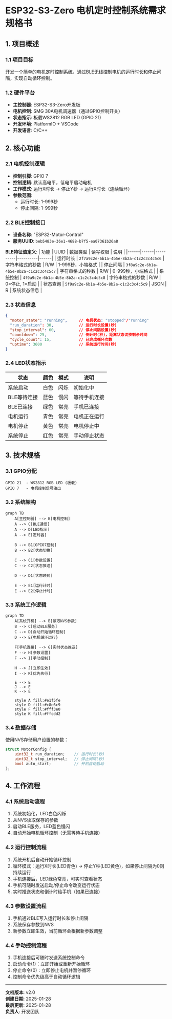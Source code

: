 # ESP32-S3-Zero 电机定时控制系统需求规格书

## 1. 项目概述

### 1.1 项目目标
开发一个简单的电机定时控制系统，通过BLE无线控制电机的运行时长和停止间隔，实现自动循环控制。

### 1.2 硬件平台
- **主控制器**: ESP32-S3-Zero开发板
- **电机控制**: SMG 30A电机调速器（通过GPIO控制开关）
- **状态指示**: 板载WS2812 RGB LED (GPIO 21)
- **开发环境**: PlatformIO + VSCode
- **开发语言**: C/C++

## 2. 核心功能

### 2.1 电机控制逻辑
- **控制引脚**: GPIO 7
- **控制逻辑**: 默认高电平，低电平启动电机
- **工作模式**: 运行X时长 → 停止Y秒 → 运行X时长（连续循环）
- **参数范围**:
  - 运行时长: 1-999秒
  - 停止间隔: 1-999秒

### 2.2 BLE控制接口
- **设备名称**: "ESP32-Motor-Control"
- **服务UUID**: `beb5483e-36e1-4688-b7f5-ea07361b26a8`

**BLE特征值定义**:
| 功能 | UUID | 数据类型 | 读写权限 | 说明 |
|------|------|----------|----------|------|
| 运行时长 | `2f7a9c2e-6b1a-4b5e-8b2a-c1c2c3c4c5c6` | 字符串格式的秒数 | R/W | 1-999秒，小端格式 |
| 停止间隔 | `3f8a9c2e-6b1a-4b5e-8b2a-c1c2c3c4c5c7` | 字符串格式的秒数 | R/W | 0-999秒，小端格式 |
| 系统控制 | `4f9a9c2e-6b1a-4b5e-8b2a-c1c2c3c4c5c8` | 字符串格式的秒数 | R/W | 0=停止, 1=启动 |
| 状态查询 | `5f9a9c2e-6b1a-4b5e-8b2a-c1c2c3c4c5c9` | JSON | R | 系统状态信息 |

### 2.3 状态信息
```json
{
  "motor_state": "running",     // 电机状态: "stopped"/"running"
  "run_duration": 30,           // 运行时长设置(秒)
  "stop_interval": 60,          // 停止间隔设置(秒)
  "countdown": 25,              // 倒计时(秒)，距离状态切换剩余时间
  "cycle_count": 15,            // 已完成循环次数
  "uptime": 3600                // 系统运行时间(秒)
}
```

### 2.4 LED状态指示
| 状态 | 颜色 | 模式 | 说明 |
|------|------|------|------|
| 系统启动 | 白色 | 闪烁 | 初始化中 |
| BLE等待连接 | 蓝色 | 慢闪 | 等待手机连接 |
| BLE已连接 | 绿色 | 常亮 | 手机已连接 |
| 电机运行 | 青色 | 常亮 | 电机正在运行 |
| 电机停止 | 黄色 | 常亮 | 电机停止中 |
| 系统停止 | 红色 | 常亮 | 手动停止状态 |

## 3. 技术规格

### 3.1 GPIO分配
```
GPIO 21  - WS2812 RGB LED (板载)
GPIO 7   - 电机控制信号输出
```

### 3.2 系统架构
```mermaid
graph TB
    A[主控制器] --> B[电机控制]
    A --> C[BLE通信]
    A --> D[LED指示]
    A --> E[定时器]
    
    B --> B1[GPIO7控制]
    B --> B2[状态切换]
    
    C --> C1[参数设置]
    C --> C2[状态推送]
    
    D --> D1[状态映射]
    
    E --> E1[运行计时]
    E --> E2[停止计时]
```

### 3.3 系统工作逻辑
```mermaid
graph TD
    A[系统开机] --> B[读取NVS参数]
    B --> C[启动BLE服务]
    C --> D[自动开始循环控制]
    D --> E{电机循环运行}
    
    F[手机连接] --> G[实时状态推送]
    F --> H[参数设置]
    F --> I[手动控制]
    
    H --> J[立即生效]
    I --> K[优先执行]
    
    E --> E
    J --> E
    K --> E
    
    style A fill:#e1f5fe
    style D fill:#c8e6c9
    style F fill:#fff3e0
    style K fill:#ffcdd2
```

### 3.4 数据存储
使用NVS存储用户设置的参数：
```cpp
struct MotorConfig {
    uint32_t run_duration;    // 运行时长(秒)
    uint32_t stop_interval;   // 停止间隔(秒)
    bool auto_start;          // 开机自动启动
};
```

## 4. 工作流程

### 4.1 系统启动流程
1. 系统初始化，LED白色闪烁
2. 从NVS读取保存的参数
3. 启动BLE服务，LED蓝色慢闪
4. 自动开始电机循环控制（无需等待手机连接）

### 4.2 运行控制流程
1. 系统开机后自动开始循环控制
2. 循环模式：运行X时长(LED青色) → 停止Y秒(LED黄色)，如果停止间隔为0则持续运行
3. 手机连接后，LED绿色常亮，可实时查看状态
4. 手机可随时发送启动/停止命令改变运行状态
5. 实时推送状态和倒计时给手机（如果已连接）

### 4.3 参数设置流程
1. 手机通过BLE写入运行时长和停止间隔
2. 系统保存参数到NVS
3. 新参数立即生效，当前循环会根据新参数调整

### 4.4 手动控制流程
1. 手机连接后可随时发送系统控制命令
2. 启动命令(1)：立即开始或重新开始循环
3. 停止命令(0)：立即停止电机并暂停循环
4. 控制命令优先级高于自动循环逻辑

---

**文档版本**: v2.0  
**创建日期**: 2025-01-28  
**最后更新**: 2025-01-28  
**负责人**: 开发团队